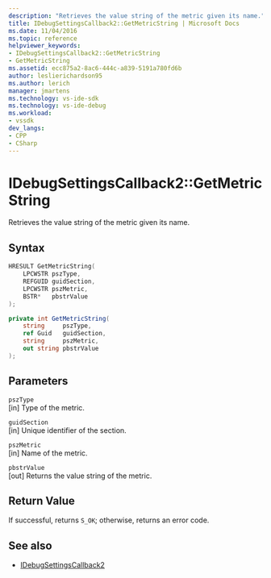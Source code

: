 ```yaml
---
description: "Retrieves the value string of the metric given its name."
title: IDebugSettingsCallback2::GetMetricString | Microsoft Docs
ms.date: 11/04/2016
ms.topic: reference
helpviewer_keywords:
- IDebugSettingsCallback2::GetMetricString
- GetMetricString
ms.assetid: ecc875a2-8ac6-444c-a839-5191a780fd6b
author: leslierichardson95
ms.author: lerich
manager: jmartens
ms.technology: vs-ide-sdk
ms.technology: vs-ide-debug
ms.workload:
- vssdk
dev_langs:
- CPP
- CSharp
---
```

# IDebugSettingsCallback2::GetMetricString
Retrieves the value string of the metric given its name.

## Syntax

```cpp
HRESULT GetMetricString(
    LPCWSTR pszType,
    REFGUID guidSection,
    LPCWSTR pszMetric,
    BSTR*   pbstrValue
);
```

```csharp
private int GetMetricString(
    string     pszType,
    ref Guid   guidSection,
    string     pszMetric,
    out string pbstrValue
);
```

## Parameters
`pszType`\
[in] Type of the metric.

`guidSection`\
[in] Unique identifier of the section.

`pszMetric`\
[in] Name of the metric.

`pbstrValue`\
[out] Returns the value string of the metric.

## Return Value
 If successful, returns `S_OK`; otherwise, returns an error code.

## See also
- [IDebugSettingsCallback2](../../../extensibility/debugger/reference/idebugsettingscallback2.md)
